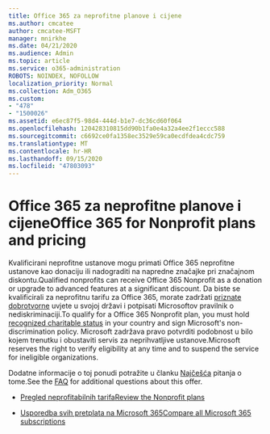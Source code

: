 ```yaml
---
title: Office 365 za neprofitne planove i cijene
ms.author: cmcatee
author: cmcatee-MSFT
manager: mnirkhe
ms.date: 04/21/2020
ms.audience: Admin
ms.topic: article
ms.service: o365-administration
ROBOTS: NOINDEX, NOFOLLOW
localization_priority: Normal
ms.collection: Adm_O365
ms.custom:
- "478"
- "1500026"
ms.assetid: e6ec87f5-98d4-444d-b1e7-dc36cd60f064
ms.openlocfilehash: 120428310815dd90b1fa0e4a32a4ee2f1eccc588
ms.sourcegitcommit: c6692ce0fa1358ec3529e59ca0ecdfdea4cdc759
ms.translationtype: MT
ms.contentlocale: hr-HR
ms.lasthandoff: 09/15/2020
ms.locfileid: "47803093"
---
```

# <a name="office-365-for-nonprofit-plans-and-pricing"></a><span data-ttu-id="cf340-102">Office 365 za neprofitne planove i cijene</span><span class="sxs-lookup"><span data-stu-id="cf340-102">Office 365 for Nonprofit plans and pricing</span></span>

<span data-ttu-id="cf340-103">Kvalificirani neprofitne ustanove mogu primati Office 365 neprofitne ustanove kao donaciju ili nadograditi na napredne značajke pri značajnom diskontu.</span><span class="sxs-lookup"><span data-stu-id="cf340-103">Qualified nonprofits can receive Office 365 Nonprofit as a donation or upgrade to advanced features at a significant discount.</span></span> <span data-ttu-id="cf340-104">Da biste se kvalificirali za neprofitnu tarifu za Office 365, morate zadržati [priznate dobrotvorne](https://go.microsoft.com/fwlink/p/?LinkID=330253) uvjete u svojoj državi i potpisati Microsoftov pravilnik o nediskriminaciji.</span><span class="sxs-lookup"><span data-stu-id="cf340-104">To qualify for a Office 365 Nonprofit plan, you must hold [recognized charitable status](https://go.microsoft.com/fwlink/p/?LinkID=330253) in your country and sign Microsoft's non-discrimination policy.</span></span> <span data-ttu-id="cf340-105">Microsoft zadržava pravo potvrditi podobnost u bilo kojem trenutku i obustaviti servis za neprihvatljive ustanove.</span><span class="sxs-lookup"><span data-stu-id="cf340-105">Microsoft reserves the right to verify eligibility at any time and to suspend the service for ineligible organizations.</span></span>
  
<span data-ttu-id="cf340-106">Dodatne informacije o toj ponudi potražite u članku [Najčešća](https://products.office.com/nonprofit/office-365-nonprofit) pitanja o tome.</span><span class="sxs-lookup"><span data-stu-id="cf340-106">See the [FAQ](https://products.office.com/nonprofit/office-365-nonprofit) for additional questions about this offer.</span></span>
  
- [<span data-ttu-id="cf340-107">Pregled neprofitabilnih tarifa</span><span class="sxs-lookup"><span data-stu-id="cf340-107">Review the Nonprofit plans</span></span>](https://products.office.com/nonprofit/office-365-nonprofit-plans-and-pricing?tab=1)

- [<span data-ttu-id="cf340-108">Usporedba svih pretplata na Microsoft 365</span><span class="sxs-lookup"><span data-stu-id="cf340-108">Compare all Microsoft 365 subscriptions</span></span>](https://products.office.com/business/compare-more-office-365-for-business-plans)